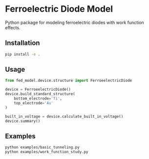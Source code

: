 # Ferroelectric Diode Model

Python package for modeling ferroelectric diodes with work function effects.

## Installation
```bash
pip install -e .
```

## Usage
```python
from fed_model.device.structure import FerroeelectricDiode

device = FerroeelectricDiode()
device.build_standard_structure(
    bottom_electrode='Ti',
    top_electrode='Au'
)

built_in_voltage = device.calculate_built_in_voltage()
device.summary()
```

## Examples
```bash
python examples/basic_tunneling.py
python examples/work_function_study.py
```
